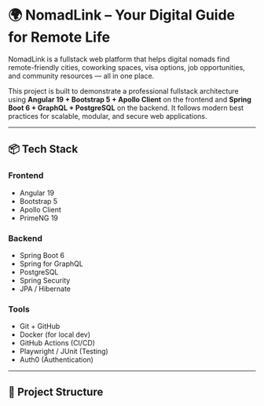 # 🌍 NomadLink – Your Digital Guide for Remote Life

NomadLink is a fullstack web platform that helps digital nomads find remote-friendly cities, coworking spaces, visa options, job opportunities, and community resources — all in one place.

This project is built to demonstrate a professional fullstack architecture using **Angular 19 + Bootstrap 5 + Apollo Client** on the frontend and **Spring Boot 6 + GraphQL + PostgreSQL** on the backend. It follows modern best practices for scalable, modular, and secure web applications.

---

## 📦 Tech Stack

### Frontend
- Angular 19
- Bootstrap 5
- Apollo Client
- PrimeNG 19

### Backend
- Spring Boot 6
- Spring for GraphQL
- PostgreSQL
- Spring Security
- JPA / Hibernate

### Tools
- Git + GitHub
- Docker (for local dev)
- GitHub Actions (CI/CD)
- Playwright / JUnit (Testing)
- Auth0 (Authentication)

---

## 📁 Project Structure

